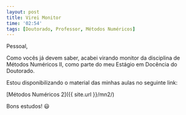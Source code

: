 ```yaml
---
layout: post
title: Virei Monitor
time: '02:54'
tags: [Doutorado, Professor, Métodos Numéricos]
---
```


Pessoal,

Como vocês já devem saber, acabei virando monitor da disciplina de Métodos Numéricos II, como parte do meu Estágio em Docência do Doutorado. 

Estou disponibilizando o material das minhas aulas no seguinte link:

[Métodos Numéricos 2]({{ site.url }}/mn2/)

Bons estudos! :smiley:


